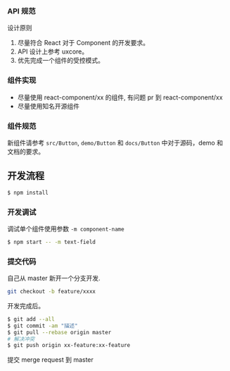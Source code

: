 ### API 规范

设计原则

1. 尽量符合 React 对于 Component 的开发要求。
2. API 设计上参考 uxcore。
3. 优先完成一个组件的受控模式。


### 组件实现

- 尽量使用 react-component/xx 的组件, 有问题 pr 到 react-component/xx
- 尽量使用知名开源组件

### 组件规范

新组件请参考 `src/Button`, `demo/Button` 和 `docs/Button` 中对于源码，demo 和文档的要求。

## 开发流程

```bash
$ npm install
```

### 开发调试

调试单个组件使用参数 `-m component-name`

```bash
$ npm start -- -m text-field
```

### 提交代码

自己从 master 新开一个分支开发.

```bash
git checkout -b feature/xxxx
```

开发完成后。

```bash
$ git add --all
$ git commit -am "描述"
$ git pull --rebase origin master
# 解决冲突
$ git push origin xx-feature:xx-feature
```

提交 merge request 到 master
